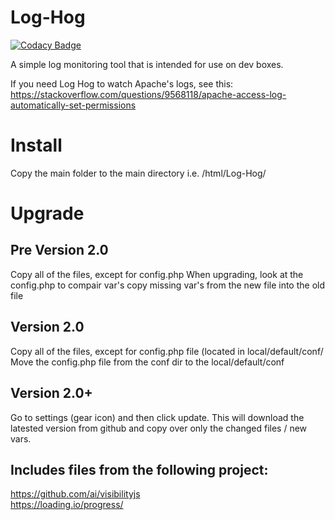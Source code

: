 # Log-Hog

[![Codacy Badge](https://api.codacy.com/project/badge/Grade/33c02c41a5d348559469717895379db1)](https://www.codacy.com/app/matthew.reishman/Log-Hog?utm_source=github.com&utm_medium=referral&utm_content=mreishman/Log-Hog&utm_campaign=badger)

A simple log monitoring tool that is intended for use on dev boxes.

If you need Log Hog to watch Apache's logs, see this: https://stackoverflow.com/questions/9568118/apache-access-log-automatically-set-permissions

# Install

Copy the main folder to the main directory
i.e. /html/Log-Hog/

# Upgrade

## Pre Version 2.0

Copy all of the files, except for config.php
When upgrading, look at the config.php to compair var's 
copy missing var's from the new file into the old file

## Version 2.0

Copy all of the files, except for config.php file (located in local/default/conf/
Move the config.php file from the conf dir to the local/default/conf

## Version 2.0+

Go to settings (gear icon) and then click update.
This will download the latested version from github and copy over only the changed files / new vars.


## Includes files from the following project:

https://github.com/ai/visibilityjs  
https://loading.io/progress/